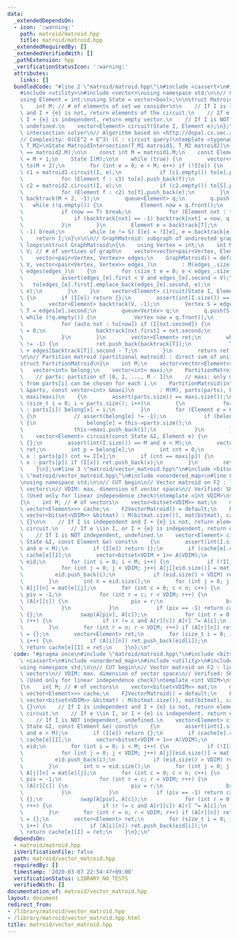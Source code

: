 ```yaml
---
data:
  _extendedDependsOn:
  - icon: ':warning:'
    path: matroid/matroid.hpp
    title: matroid/matroid.hpp
  _extendedRequiredBy: []
  _extendedVerifiedWith: []
  _pathExtension: hpp
  _verificationStatusIcon: ':warning:'
  attributes:
    links: []
  bundledCode: "#line 2 \"matroid/matroid.hpp\"\n#include <cassert>\n#include <queue>\n\
    #include <utility>\n#include <vector>\nusing namespace std;\n\n// CUT begin\n\
    using Element = int;\nusing State = vector<bool>;\n\nstruct MatroidExample\n{\n\
    \    int M; // # of elements of set we consider\n\n    // If I is independent\
    \ and I + {e} is not, return elements of the circuit.\n    // If e \\in I, or\
    \ I + {e} is independent, return empty vector.\n    // If I is NOT independent,\
    \ undefined.\n    vector<Element> circuit(State I, Element e);\n};\n\n// Matroid\
    \ intersection solver\n// Algorithm based on <http://dopal.cs.uec.ac.jp/okamotoy/lect/2015/matroid/>\n\
    // Complexity: O(CE^2 + E^3) (C : circuit query)\ntemplate <typename T_M1, typename\
    \ T_M2>\nState MatroidIntersection(T_M1 matroid1, T_M2 matroid2)\n{\n    assert(matroid1.M\
    \ == matroid2.M);\n\n    const int M = matroid1.M;\n    const Element S = M, T\
    \ = M + 1;\n    State I(M);\n\n    while (true) {\n        vector<vector<Element>>\
    \ to(M + 2);\n        for (int e = 0; e < M; e++) if (!I[e]) {\n            vector<Element>\
    \ c1 = matroid1.circuit(I, e);\n            if (c1.empty()) to[e].push_back(T);\n\
    \            for (Element f : c1) to[e].push_back(f);\n            vector<Element>\
    \ c2 = matroid2.circuit(I, e);\n            if (c2.empty()) to[S].push_back(e);\n\
    \            for (Element f : c2) to[f].push_back(e);\n        }\n        vector<Element>\
    \ backtrack(M + 2, -1);\n        queue<Element> q;\n        q.push(S);\n     \
    \   while (!q.empty()) {\n            Element now = q.front();\n            q.pop();\n\
    \            if (now == T) break;\n            for (Element nxt : to[now]) {\n\
    \                if (backtrack[nxt] == -1) backtrack[nxt] = now, q.push(nxt);\n\
    \            }\n        }\n        Element e = backtrack[T];\n        if (e ==\
    \ -1) break;\n        while (e != S) I[e] = !I[e], e = backtrack[e];\n    }\n\
    \    return I;\n}\n\n\n// GraphMatroid: subgraph of undirected graphs, without\
    \ loops\nstruct GraphMatroid\n{\n    using Vertex = int;\n    int M;\n    int\
    \ V; // # of vertices of graph\n    vector<vector<pair<Vertex, Element>>> to;\n\
    \    vector<pair<Vertex, Vertex>> edges;\n    GraphMatroid() = default;\n    GraphMatroid(int\
    \ V, vector<pair<Vertex, Vertex>> edges_)\n        : M(edges_.size()), V(V), to(V),\
    \ edges(edges_)\n    {\n        for (size_t e = 0; e < edges_.size(); e++) {\n\
    \            assert(edges_[e].first < V and edges_[e].second < V);\n         \
    \   to[edges_[e].first].emplace_back(edges_[e].second, e);\n            to[edges_[e].second].emplace_back(edges_[e].first,\
    \ e);\n        }\n    }\n    vector<Element> circuit(State I, Element e)\n   \
    \ {\n        if (I[e]) return {};\n        assert(int(I.size()) == M and e < M);\n\
    \        vector<Element> backtrack(V, -1);\n        Vertex S = edges[e].first,\
    \ T = edges[e].second;\n        queue<Vertex> q;\n        q.push(S);\n       \
    \ while (!q.empty()) {\n            Vertex now = q.front();\n            q.pop();\n\
    \            for (auto nxt : to[now]) if (I[nxt.second]) {\n                I[nxt.second]\
    \ = 0;\n                backtrack[nxt.first] = nxt.second;\n                q.push(nxt.first);\n\
    \            }\n        }\n        vector<Element> ret;\n        while (backtrack[T]\
    \ != -1) {\n            ret.push_back(backtrack[T]);\n            T = edges[backtrack[T]].first\
    \ + edges[backtrack[T]].second - T;\n        }\n        return ret;\n    }\n};\n\
    \n\n// Partition matroid (partitional matroid) : direct sum of uniform matroids\n\
    struct PartitionMatroid\n{\n    int M;\n    vector<vector<Element>> parts;\n \
    \   vector<int> belong;\n    vector<int> maxi;\n    PartitionMatroid() = default;\n\
    \    // parts: partition of [0, 1, ..., M - 1]\n    // maxi: only maxi[i] elements\
    \ from parts[i] can be chosen for each i.\n    PartitionMatroid(int M, const vector<vector<int>>\
    \ &parts, const vector<int> &maxi)\n        : M(M), parts(parts), belong(M, -1),\
    \ maxi(maxi)\n    {\n        assert(parts.size() == maxi.size());\n        for\
    \ (size_t i = 0; i < parts.size(); i++)\n        {\n            for (Element x\
    \ : parts[i]) belong[x] = i;\n        }\n        for (Element e = 0; e < M; e++)\
    \ {\n            // assert(belong[e] != -1);\n            if (belong[e] == -1)\
    \ {\n                belong[e] = this->parts.size();\n                this->parts.emplace_back(vector<int>{e});\n\
    \                this->maxi.push_back(1);\n            }\n        }\n    }\n\n\
    \    vector<Element> circuit(const State &I, Element e) {\n        if (I[e]) return\
    \ {};\n        assert(int(I.size()) == M and e < M);\n        vector<Element>\
    \ ret;\n        int p = belong[e];\n        int cnt = 0;\n        for (Element\
    \ x : parts[p]) cnt += I[x];\n        if (cnt == maxi[p]) {\n            for (Element\
    \ x : parts[p]) if (I[x]) ret.push_back(x);\n        }\n        return ret;\n\
    \    }\n};\n#line 3 \"matroid/vector_matroid.hpp\"\n#include <bitset>\n#line 5\
    \ \"matroid/vector_matroid.hpp\"\n#include <unordered_map>\n#line 8 \"matroid/vector_matroid.hpp\"\
    \nusing namespace std;\n\n// CUT begin\n// Vector matroid on F2 : linearly independent\
    \ vectors\n// VDIM: max. dimension of vector space\n// Verified: SRM526.5 1000\
    \ (Used only for linear independence check)\ntemplate <int VDIM>\nstruct F2VectorMatroid\n\
    {\n    int M; // # of vectors\n    vector<bitset<VDIM>> mat;\n    mutable vector<unordered_map<State,\
    \ vector<Element>>> cache;\n    F2VectorMatroid() = default;\n    F2VectorMatroid(const\
    \ vector<bitset<VDIM>> &bitmat) : M(bitmat.size()), mat(bitmat), cache(bitmat.size())\
    \ {}\n\n    // If I is independent and I + {e} is not, return elements of the\
    \ circuit.\n    // If e \\in I, or I + {e} is independent, return empty vector.\n\
    \    // If I is NOT independent, undefined.\n    vector<Element> circuit(const\
    \ State &I, const Element &e) const\n    {\n        assert(int(I.size()) == M\
    \ and e < M);\n        if (I[e]) return {};\n        if (cache[e].count(I)) return\
    \ cache[e][I];\n        vector<bitset<VDIM + 1>> A(VDIM);\n        vector<int>\
    \ eid;\n        for (int i = 0; i < M; i++) {\n            if (!I[i]) continue;\n\
    \            for (int j = 0; j < VDIM; j++) A[j][eid.size()] = mat[i][j];\n  \
    \          eid.push_back(i);\n            if (eid.size() > VDIM) return {};\n\
    \        }\n        int n = eid.size();\n        for (int j = 0; j < VDIM; j++)\
    \ A[j][n] = mat[e][j];\n        for (int c = 0; c < n; c++) {\n            int\
    \ piv = -1;\n            for (int r = c; r < VDIM; r++) {\n                if\
    \ (A[r][c]) {\n                    piv = r;\n                    break;\n    \
    \            }\n            }\n            if (piv == -1) return cache[e][I] =\
    \ {};\n            swap(A[piv], A[c]);\n            for (int r = 0; r < VDIM;\
    \ r++) {\n                if (r != c and A[r][c]) A[r] ^= A[c];\n            }\n\
    \        }\n        for (int r = n; r < VDIM; r++) if (A[r][n]) return cache[e][I]\
    \ = {};\n        vector<Element> ret;\n        for (size_t i = 0; i < eid.size();\
    \ i++) {\n            if (A[i][n]) ret.push_back(eid[i]);\n        }\n       \
    \ return cache[e][I] = ret;\n    }\n};\n"
  code: "#pragma once\n#include \"matroid/matroid.hpp\"\n#include <bitset>\n#include\
    \ <cassert>\n#include <unordered_map>\n#include <utility>\n#include <vector>\n\
    using namespace std;\n\n// CUT begin\n// Vector matroid on F2 : linearly independent\
    \ vectors\n// VDIM: max. dimension of vector space\n// Verified: SRM526.5 1000\
    \ (Used only for linear independence check)\ntemplate <int VDIM>\nstruct F2VectorMatroid\n\
    {\n    int M; // # of vectors\n    vector<bitset<VDIM>> mat;\n    mutable vector<unordered_map<State,\
    \ vector<Element>>> cache;\n    F2VectorMatroid() = default;\n    F2VectorMatroid(const\
    \ vector<bitset<VDIM>> &bitmat) : M(bitmat.size()), mat(bitmat), cache(bitmat.size())\
    \ {}\n\n    // If I is independent and I + {e} is not, return elements of the\
    \ circuit.\n    // If e \\in I, or I + {e} is independent, return empty vector.\n\
    \    // If I is NOT independent, undefined.\n    vector<Element> circuit(const\
    \ State &I, const Element &e) const\n    {\n        assert(int(I.size()) == M\
    \ and e < M);\n        if (I[e]) return {};\n        if (cache[e].count(I)) return\
    \ cache[e][I];\n        vector<bitset<VDIM + 1>> A(VDIM);\n        vector<int>\
    \ eid;\n        for (int i = 0; i < M; i++) {\n            if (!I[i]) continue;\n\
    \            for (int j = 0; j < VDIM; j++) A[j][eid.size()] = mat[i][j];\n  \
    \          eid.push_back(i);\n            if (eid.size() > VDIM) return {};\n\
    \        }\n        int n = eid.size();\n        for (int j = 0; j < VDIM; j++)\
    \ A[j][n] = mat[e][j];\n        for (int c = 0; c < n; c++) {\n            int\
    \ piv = -1;\n            for (int r = c; r < VDIM; r++) {\n                if\
    \ (A[r][c]) {\n                    piv = r;\n                    break;\n    \
    \            }\n            }\n            if (piv == -1) return cache[e][I] =\
    \ {};\n            swap(A[piv], A[c]);\n            for (int r = 0; r < VDIM;\
    \ r++) {\n                if (r != c and A[r][c]) A[r] ^= A[c];\n            }\n\
    \        }\n        for (int r = n; r < VDIM; r++) if (A[r][n]) return cache[e][I]\
    \ = {};\n        vector<Element> ret;\n        for (size_t i = 0; i < eid.size();\
    \ i++) {\n            if (A[i][n]) ret.push_back(eid[i]);\n        }\n       \
    \ return cache[e][I] = ret;\n    }\n};\n"
  dependsOn:
  - matroid/matroid.hpp
  isVerificationFile: false
  path: matroid/vector_matroid.hpp
  requiredBy: []
  timestamp: '2020-03-07 22:54:47+09:00'
  verificationStatus: LIBRARY_NO_TESTS
  verifiedWith: []
documentation_of: matroid/vector_matroid.hpp
layout: document
redirect_from:
- /library/matroid/vector_matroid.hpp
- /library/matroid/vector_matroid.hpp.html
title: matroid/vector_matroid.hpp
---
```

